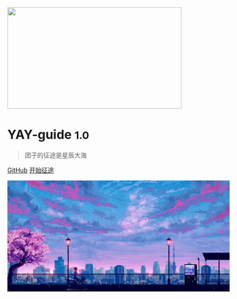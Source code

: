 <img src="https://cdn.jsdelivr.net/gh/baici1/image-host/newimg/20210906194903.svg"  height="230" width="395">

# YAY-guide <small>1.0</small>

> 团子的征途是星辰大海

[GitHub](https://github.com/docsifyjs/docsify/)
[开始征途](README)

![](img/background1.jpg)
